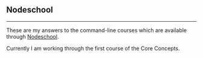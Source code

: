 ## Nodeschool ##

---------------------
These are my answers to the command-line courses which are available through [Nodeschool](http://www.nodeschool.io).

Currently I am working through the first course of the Core Concepts.